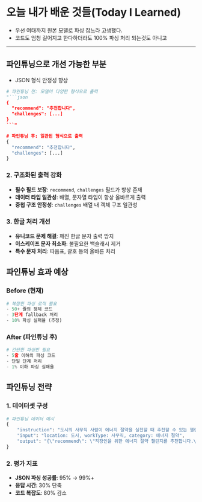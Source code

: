 # 오늘 내가 배운 것들(Today I Learned)

- 우선 여태까지 원본 모델로 파싱 잡느라 고생했다.
- 코드도 엄청 길어지고 한다하더라도 100% 파싱 처리 되는것도 아니고

---

## 파인튜닝으로 개선 가능한 부분 

- JSON 형식 안정성 향상

```python
# 파인튜닝 전: 모델이 다양한 형식으로 출력
"```json
{
  "recommend": "추천합니다",
  "challenges": [...]
}
```"

# 파인튜닝 후: 일관된 형식으로 출력
{
  "recommend": "추천합니다",
  "challenges": [...]
}
```

### 2. **구조화된 출력 강화**

- **필수 필드 보장**: `recommend`, `challenges` 필드가 항상 존재
- **데이터 타입 일관성**: 배열, 문자열 타입이 항상 올바르게 출력
- **중첩 구조 안정성**: `challenges` 배열 내 객체 구조 일관성

### 3. **한글 처리 개선**

- **유니코드 문제 해결**: 깨진 한글 문자 출력 방지
- **이스케이프 문자 최소화**: 불필요한 백슬래시 제거
- **특수 문자 처리**: 따옴표, 괄호 등의 올바른 처리

## 파인튜닝 효과 예상

### **Before (현재)**

```python
# 복잡한 파싱 로직 필요
- 50+ 줄의 정제 코드
- 3단계 fallback 처리
- 10% 파싱 실패율 (추정)
```

### **After (파인튜닝 후)**

```python
# 간단한 파싱만 필요
- 5줄 이하의 파싱 코드
- 단일 단계 처리
- 1% 이하 파싱 실패율
```

## 파인튜닝 전략

### 1. **데이터셋 구성**

```python
# 파인튜닝 데이터 예시
{
    "instruction": "도시의 사무직 사람이 에너지 절약을 실천할 때 추천할 수 있는 챌린지를 3가지 제안해주세요.",
    "input": "location: 도시, workType: 사무직, category: 에너지 절약",
    "output": "{\"recommend\": \"직장인을 위한 에너지 절약 챌린지를 추천합니다.\", \"challenges\": [{\"title\": \"1. 대중교통 이용하기\", \"description\": \"자차 대신 대중교통을 이용하여 탄소 배출을 줄입니다.\"}, {\"title\": \"2. 전자기기 전원 끄기\", \"description\": \"사용하지 않는 전자기기의 전원을 완전히 끄고 플러그를 뽑습니다.\"}, {\"title\": \"3. LED 조명 사용하기\", \"description\": \"기존 조명을 LED로 교체하여 전력 소비를 줄입니다.\"}]}"
}
```

### 2. **평가 지표**

- **JSON 파싱 성공률**: 95% → 99%+
- **응답 시간**: 30% 단축
- **코드 복잡도**: 80% 감소

```